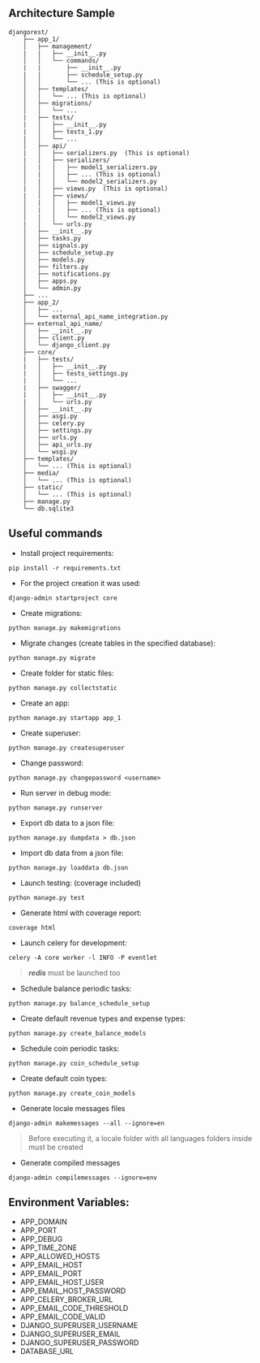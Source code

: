 
## Architecture Sample
~~~
djangorest/
    ├── app_1/
    │   ├── management/
    |   |   ├── __init__.py
    │   │   └── commands/
    |   |       ├── __init__.py
    |   |       ├── schedule_setup.py
    │   │       └── ... (This is optional)
    │   ├── templates/
    │   │   └── ... (This is optional)
    │   ├── migrations/
    │   │   └── ...
    |   ├── tests/
    |   │   ├── __init__.py
    |   │   ├── tests_1.py
    |   │   └── ...
    │   ├── api/
    |   │   ├── serializers.py  (This is optional)
    |   │   ├── serializers/
    │   |   │   ├── model1_serializers.py
    │   |   │   ├── ... (This is optional)
    │   |   │   └── model2_serializers.py
    |   │   ├── views.py  (This is optional)
    |   │   ├── views/
    │   |   │   ├── model1_views.py
    │   |   │   ├── ... (This is optional)
    │   |   │   └── model2_views.py
    |   │   └── urls.py
    │   ├── __init__.py
    │   ├── tasks.py
    │   ├── signals.py
    │   ├── schedule_setup.py
    │   ├── models.py
    │   ├── filters.py
    │   ├── notifications.py
    │   ├── apps.py
    │   └── admin.py
    ├── ...
    ├── app_2/
    │   ├── ...
    │   └── external_api_name_integration.py
    ├── external_api_name/
    │   ├── __init__.py
    │   ├── client.py
    │   └── django_client.py
    ├── core/
    |   ├── tests/
    |   │   ├── __init__.py
    |   │   ├── tests_settings.py
    |   │   └── ...
    |   ├── swagger/
    |   │   ├── __init__.py
    |   │   └── urls.py
    │   ├── __init__.py
    │   ├── asgi.py
    │   ├── celery.py
    │   ├── settings.py
    │   ├── urls.py
    │   ├── api_urls.py
    │   └── wsgi.py
    ├── templates/
    │   └── ... (This is optional)
    ├── media/
    │   └── ... (This is optional)
    ├── static/
    │   └── ... (This is optional)
    ├── manage.py
    └── db.sqlite3
~~~


## Useful commands

* Install project requirements:
~~~
pip install -r requirements.txt
~~~
* For the project creation it was used:
~~~
django-admin startproject core
~~~
* Create migrations:
~~~
python manage.py makemigrations
~~~
* Migrate changes (create tables in the specified database):
~~~
python manage.py migrate
~~~
* Create folder for static files:
~~~
python manage.py collectstatic
~~~
* Create an app:
~~~
python manage.py startapp app_1
~~~
* Create superuser:
~~~
python manage.py createsuperuser
~~~
* Change password:
~~~
python manage.py changepassword <username>
~~~
* Run server in debug mode:
~~~
python manage.py runserver 
~~~
* Export db data to a json file:
~~~
python manage.py dumpdata > db.json
~~~
* Import db data from a json file:
~~~
python manage.py loaddata db.json
~~~
* Launch testing: (coverage included)
~~~
python manage.py test
~~~
* Generate html with coverage report:
~~~
coverage html
~~~
* Launch celery for development:
~~~
celery -A core worker -l INFO -P eventlet
~~~
> ***redis*** must be launched too
* Schedule balance periodic tasks:
~~~
python manage.py balance_schedule_setup
~~~
* Create default revenue types and expense types:
~~~
python manage.py create_balance_models
~~~
* Schedule coin periodic tasks:
~~~
python manage.py coin_schedule_setup
~~~
* Create default coin types:
~~~
python manage.py create_coin_models
~~~
* Generate locale messages files
~~~
django-admin makemessages --all --ignore=en
~~~
> Before executing it, a locale folder with all languages folders inside must be created
* Generate compiled messages
~~~
django-admin compilemessages --ignore=env
~~~


## Environment Variables:

* APP_DOMAIN
* APP_PORT
* APP_DEBUG
* APP_TIME_ZONE
* APP_ALLOWED_HOSTS
* APP_EMAIL_HOST
* APP_EMAIL_PORT
* APP_EMAIL_HOST_USER
* APP_EMAIL_HOST_PASSWORD
* APP_CELERY_BROKER_URL
* APP_EMAIL_CODE_THRESHOLD
* APP_EMAIL_CODE_VALID
* DJANGO_SUPERUSER_USERNAME
* DJANGO_SUPERUSER_EMAIL
* DJANGO_SUPERUSER_PASSWORD
* DATABASE_URL